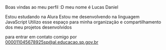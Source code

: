 Boas vindas ao meu perfil :D
meu nome é Lucas Daniel

Estou estudando na Alura
Estou me desenvolvendo na linguagem JavaScript
Utilizo esse espaço para minha organização e compartilhamento dos meu projetos desenvolvidos

para entrar em contato comigo por
000011045678925sp@al.educacao.sp.gov.br
